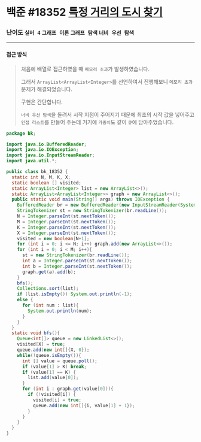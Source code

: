 # 백준 #18352 [특정 거리의 도시 찾기](https://www.acmicpc.net/problem/18352)

### 난이도 `실버 4` `그래프 이론` `그래프 탐색` `너비 우선 탐색`

---

#### 접근 방식

> 처음에 배열로 접근하였을 때 `메모리 초과`가 발생하였습니다.
>
> 그래서 `ArrayList<ArrayList<Integer>`를 선언하여서 진행해보니 `메모리 초과` 문제가 해결되었습니다.
>
> 구현은 간단합니다.
>
> `너비 우선 탐색`을 돌려서 시작 지점이 주어지기 때문에 최초의 시작 값을 넣어주고 `인접 리스트`를 만들어 주는데 거기에 `가중치`도 같이 `큐`에 담아주었습니다.

```java
package bk;

import java.io.BufferedReader;
import java.io.IOException;
import java.io.InputStreamReader;
import java.util.*;

public class bk_18352 {
  static int N, M, K, X;
  static boolean [] visited;
  static ArrayList<Integer> list = new ArrayList<>();
  static ArrayList<ArrayList<Integer>> graph = new ArrayList<>();
  public static void main(String[] args) throws IOException {
    BufferedReader br = new BufferedReader(new InputStreamReader(System.in));
    StringTokenizer st = new StringTokenizer(br.readLine());
    N = Integer.parseInt(st.nextToken());
    M = Integer.parseInt(st.nextToken());
    K = Integer.parseInt(st.nextToken());
    X = Integer.parseInt(st.nextToken());
    visited = new boolean[N+1];
    for (int i = 0; i <= N; i++) graph.add(new ArrayList<>());
    for (int i = 0; i < M; i++){
      st = new StringTokenizer(br.readLine());
      int a = Integer.parseInt(st.nextToken());
      int b = Integer.parseInt(st.nextToken());
      graph.get(a).add(b);
    }
    bfs();
    Collections.sort(list);
    if (list.isEmpty()) System.out.println(-1);
    else {
      for (int num : list){
        System.out.println(num);
      }
    }
  }
  static void bfs(){
    Queue<int[]> queue = new LinkedList<>();
    visited[X] = true;
    queue.add(new int[]{X, 0});
    while(!queue.isEmpty()){
      int [] value = queue.poll();
      if (value[1] > K) break;
      if (value[1] == K) {
        list.add(value[0]);
      }
      for (int i : graph.get(value[0])){
        if (!visited[i]) {
          visited[i] = true;
          queue.add(new int[]{i, value[1] + 1});
        }
      }
    }
  }
}
```

